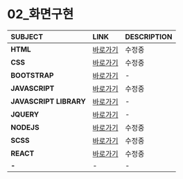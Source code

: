 # 02_화면구현

|SUBJECT|LINK|DESCRIPTION|
|:---|:---|:---|
|**HTML**|[바로가기](./DOCUMENT/01HTML)|수정중|
|**CSS**|[바로가기](./DOCUMENT/02CSS)|수정중|
|**BOOTSTRAP**|[바로가기](./DOCUMENT/03BOOTSTRAP)|-|
|**JAVASCRIPT**|[바로가기](./DOCUMENT/04JS)|수정중|
|**JAVASCRIPT LIBRARY**|[바로가기](./DOCUMENT/05JS_LIB)|-|
|**JQUERY**|[바로가기](./DOCUMENT/06JQUERY)|-|
|**NODEJS**|[바로가기](./DOCUMENT/07NODEJS)|수정중|
|**SCSS**|[바로가기](./DOCUMENT/08SCSS)|수정중|
|**REACT**|[바로가기](./DOCUMENT/09REACT)|수정중|
|**-**|-|-|





